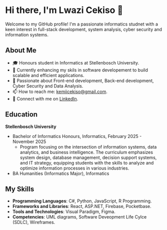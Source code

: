 # Hi there, I'm Lwazi Cekiso 👋

Welcome to my GitHub profile! I'm a passionate informatics studnet with a keen interest in full-stack development, system analysis, cyber security and information systems.

## About Me
- 🎓 Honours student in Informatics at Stellenbosch University.
- 💼 Currently enhancing my skils in software developement to build scalable and efficient applications.
- 🌱 Passionate about Front-end development, Back-end development, Cyber Security and Data Analysis.
- 📫 How to reach me: kemiicekiso@gmail.com.
- 💼 Connect with me on [LinkedIn](https://www.linkedin.com/in/lwazi-cekiso).


## Education
**Stellenbosch University**
- Bachelor of Informatics Honours, Informatics, February 2025 - November 2025
  - Program focusing on the intersection of information systems, data analytics, and business intelligence. The curriculum emphasizes system design, database management, decision support systems, and IT strategy, equipping students with the skills to analyze and optimize information processes in various industries.
- BA Humanities (Informatics Major), Informatics

## My Skills
- **Programming Languages**: C#, Python, JavaScript, R Programming.
- **Frameworks and Libraries**: React, ASP.NET, Firebase, Pocketbase.
- **Tools and Technologies**: Visual Paradigm, Figma.
- **Competencies**: UML diagrams, Software Deveopment Life Cylce (SDLC), Wireframes.


